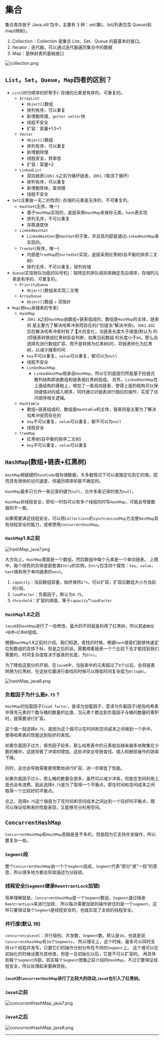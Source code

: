 # 集合

集合类存放于 Java.util 包中，主要有 3 种：set(集)、list(列表包含 Queue)和 map(映射)。

1. Collection：Collection 是集合 List、Set、Queue 的最基本的接口。
2. Iterator：迭代器，可以通过迭代器遍历集合中的数据
3. Map：是映射表的基础接口

![collection.png](img/collection.png)

## <a id="jh_szdqb">`List`，`Set`，`Queue`，`Map`四者的区别？</a>

- `List`(对付顺序的好帮⼿): 存储的元素是有序的、可重复的。
  - `ArrayList`
    - `Object[]`数组
    - 排列有序，可以重复
    - 新增删除慢，`getter setter`快
    - 线程不安全
    - 扩容：容量*1.5+1
  - `Vector`
    - `Object[]`数组
    - 排列有序，可以重复
    - 新增删除慢
    - 线程安全，效率低
    - 扩容：容量*2
  - `LinkedList`
    - 双向链表(`JDK1.6`之前为循环链表，`JDK1.7`取消了循环)
    - 排列有序，可以重复
    - 新增删除快，查询慢
    - 线程不安全
- `Set`(注重独⼀⽆⼆的性质): 存储的元素是⽆序的、不可重复的。
  - `HashSet`(⽆序，唯⼀)
    - 基于`HashMap`实现的，底层采用`HashMap`来保存元素，`hash`表实现
    - 排列无序，不可以重复
    - 存取速度快
  - `LinkedHashSet`
    - `LinkedHashSet`是`HashSet`的⼦类，并且其内部是通过`LinkedHashMap`来实现的。
  - `TreeSet`(有序，唯⼀)
    - 内部是`TreeMap`的`SortedSet`实现，底层采用红⿊树(⾃平衡的排序⼆叉树)
    - 排列无序，不可以重复，排列存储
- `Queue`(实现排队功能的叫号机)：按特定的排队规则来确定先后顺序，存储的元素是有序的、可重复的。
  - `PriorityQueue`
    - `Object[]`数组来实现⼆叉堆
  - `ArrayQueue`
    - `Object[]`数组 + 双指针
- `Map`(用`key`来搜索的专家)
  - `HashMap`
    - `JDK1.8`之前`HashMap`由数组+链表组成的，数组是`HashMap`的主体，链表则
      是主要为了解决哈希冲突而存在的(“拉链法”解决冲突)。`JDK1.8`以后在解决哈希冲突时有了
      ᫾⼤的变化，当链表⻓度⼤于阈值(默认为 8)(将链表转换成红⿊树前会判断，如果当前数组
      的⻓度小于`64`，那么会选择先进⾏数组扩容，而不是转换为红⿊树)时，将链表转化为红⿊
      树，以减少搜索时间
    - `key`不可以重复，`value`可以重复，都可以为`null`
    - 线程不安全
    - `LinkedHashMap`
      - `LinkedHashMap`继承⾃`HashMap`，所以它的底层仍然是基于拉链式散列结构即由数组和链表或红⿊树组成。
        另外，`LinkedHashMap`在上⾯结构的基础上，增加了⼀条双向链表，使得上⾯的结构可以保持键值对的插入顺序，同时通过对链表进⾏相应的操作，实现了访问顺序相关逻辑。
  - `Hashtable`
    - 数组+链表组成的，数组是`Hashtable`的主体，链表则是主要为了解决哈希冲突而存在的
    - `key`不可以重复，`value`可以重复，都不可以为`null`
    - 线程安全
  - `TreeMap`
    - 红⿊树(⾃平衡的排序⼆叉树)
    - `key`不可以重复，`value`可以重复

## <a id="jh_hashmap">`HashMap`(数组+链表+红黑树)</a>

`HashMap`根据键的`hashCode`值存储数据，大多数情况下可以直接定位到它的值，因而具有很快的访问速度，但遍历顺序却是不确定的。

`HashMap`最多只允许一条记录的键为`null`，允许多条记录的值为`null`。

`HashMap`非线程安全，即任一时刻可以有多个线程同时写`HashMap`，可能会导致数据的不一致。

如果需要满足线程安全，可以用`Collections`的`synchronizedMap`方法使`HashMap`具有线程安全的能力，或者使用`ConcurrentHashMap`。

### `HashMap`1.8之前

![hashMap_java7.png](img/hashMap_java7.png)

大方向上，`HashMap`里面是一个数组，然后数组中每个元素是一个单向链表。
上图中，每个绿色的实体是嵌套类`Entry`的实例，`Entry`包含四个属性：`key`，`value`，`hash`值和用于单向链表的`next`。

1. `capacity`：当前数组容量，始终保持`2^n`，可以扩容，扩容后数组大小为当前的`2`倍。
2. `loadFactor`：负载因子，默认为`0.75`。
3. `threshold`：扩容的阈值，等于`capacity`*`loadFactor`

### `HashMap`1.8之后
`Java8`对`HashMap`进行了一些修改，最大的不同就是利用了红黑树，所以其由`数组+链表+红黑树`组成。

根据`HashMap`1.8之前的介绍，我们知道，查找的时候，根据`hash`值我们能够快速定位到数组的具体下标，但是之后的话，需要顺着链表一个个比较下去才能找到我们需要的，时间复杂度取决于链表的长度，为`O(n)`。

为了降低这部分的开销，在`Java8`中，当链表中的元素超过了`8`个以后，会将链表转换为红黑树，在这些位置进行查找的时候可以降低时间复杂度为`O(logN)`。

![hashMap_java8.png](img/hashMap_java8.png)

### <a id="fzyz">负载因子为什么是`0.75`？</a>
`HashMap`的加载因子(`load factor`，直译为加载因子，意译为负载因子)是指哈希表中填充元素的个数与桶的数量的比值，当元素个数达到负载因子与桶的数量的乘积时，就需要进行扩容。

这个值一般选择`0.75`，是因为这个值可以在时间和空间成本之间做到一个折中，使得哈希表的性能达到较好的表现。

如果负载因子过大，填充因子较多，那么哈希表中的元素就会越来越多地聚集在少数的桶中，这就导致了冲突的增加，这些冲突会导致查找、插入和删除操作的效率下降。

同时，这也会导致需要更频繁地进行扩容，进一步降低了性能。

如果负载因子过小，那么桶的数量会很多，虽然可以减少冲突，但是在空间利用上面也会有浪费，因此选择`0.75`是为了取得一个平衡点，即在时间和空间成本之间取得一个比较好的平衡点。

总之，选择`0.75`这个值是为了在时间和空间成本之间达到一个较好的平衡点，既可以保证哈希表的性能表现，又能够充分利用空间。

## <a id="jh_concurrenthashmap">`ConcurrentHashMap`</a>

`ConcurrentHashMap`和`HashMap`思路是差不多的，但是因为它支持并发操作，所以要复杂一些。

### <a id="segment">`Segment`段</a>

整个`ConcurrentHashMap`由一个个`Segment`组成，`Segment`代表”部分“或”一段“的意思，所以很多地方都会将其描述为分段锁。

### 线程安全(`Segment`继承`ReentrantLock`加锁)

简单理解就是，`ConcurrentHashMap`是一个`Segment`数组，`Segment`通过继承`ReentrantLock`来进行加锁，
所以每次需要加锁的操作锁住的是一个`segment`，这样只要保证每个`Segment`是线程安全的，也就实现了全局的线程安全。

### 并行度(默认 16)

`concurrencyLevel`：并行级别、并发数、`Segment`数。默认是`16`，也就是说`ConcurrentHashMap`有`16`个`Segments`，
所以理论上，这个时候，最多可以同时支持`16`个线程并发写，只要它们的操作分别分布在不同的`Segment`上。
这个值可以在初始化的时候设置为其他值，但是一旦初始化以后，它是不可以扩容的。
再具体到每个`Segment`内部，其实每个`Segment`很像之前介绍的`HashMap`，不过它要保证线程安全，所以处理起来要麻烦些。

#### `Java8`对`ConcurrentHashMap`进行了比较大的改动,`Java8`也引入了红黑树。

### <a id="java8_before">`Java8`之前</a>

![concurrentHashMap_java7.png](img/concurrentHashMap_java7.png)

### <a id="java8_after">`Java8`之后</a>

![concurrentHashMap_java8.png](img/concurrentHashMap_java8.png)



----
